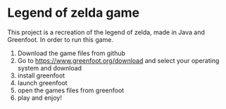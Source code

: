 # Legend of zelda game
This project is a recreation of the legend of zelda, made in Java and Greenfoot.
In order to run this game.
1) Download the game files from github
2) Go to https://www.greenfoot.org/download and select your operating system and download
3) install greenfoot
4) launch greenfoot
5) open the games files from greenfoot
6) play and enjoy!
